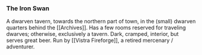 ### The Iron Swan

A dwarven tavern, towards the northern part of town, in the (small) dwarven quarters behind the [[Archives]]. Has a few rooms reserved for traveling dwarves; otherwise, exclusively a tavern. Dark, cramped, interior, but serves great beer. Run by [[Vistra Fireforge]], a retired mercenary / adventurer. 


